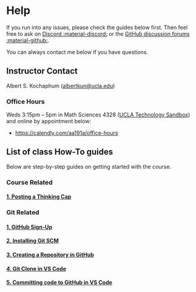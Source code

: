 # Help

If you run into any issues, please check the guides below first. Then feel free to ask on [Discord :material-discord:](https://discord.gg/BpWSHYNsZA) or the [GitHub discussion forums :material-github:](https://github.com/albertkun/22S-ASIAAM-191A/discussions/categories/help-desk).

You can always contact me below if you have questions.

## Instructor Contact

Albert S. Kochaphum (albertkun@ucla.edu)

### Office Hours

Weds 3:15pm – 5pm in Math Sciences 4328 ([UCLA Technology Sandbox](https://sandbox.idre.ucla.edu/sandbox/where-is-the-sandbox)) and online by appointment below:

- https://calendly.com/aa191a/office-hours


## List of class How-To guides
Below are step-by-step guides on getting started with the course. 

### Course Related

#### [1. Posting a Thinking Cap](thinking_caps.md)

### Git Related
#### [1. GitHub Sign-Up](github_sign_up.md)

#### [2. Installing Git SCM](github_sign_up.md)

#### [3. Creating a Repository in GitHub](git_creating.md)

#### [4. Git Clone in VS Code](git_cloning.md)

#### [5. Committing code to GitHub in VS Code](git_commit.md)

<!-- ### [6. Git Forking in VS Code](git_forking.md) -->

<!-- ### Extra
## [2. Working with Remote Updates in VS Code](git_fetch_remote_upstream.md) -->
